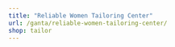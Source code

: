 ```yaml
---
title: "Reliable Women Tailoring Center"
url: /ganta/reliable-women-tailoring-center/
shop: tailor
---
```

